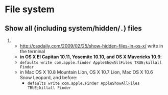 # File system

## Show all (including system/hidden/`.`) files

1. + http://osxdaily.com/2009/02/25/show-hidden-files-in-os-x/
write in the terminal
   +  **in OS X El Capitan 10.11, Yosemite 10.10, and OS X Mavericks 10.9**:
     + `defaults write com.apple.finder AppleShowAllFiles TRUE;killall Finder`
   + in Mac OS X 10.8 Mountain Lion, OS X 10.7 Lion, Mac OS X 10.6 Snow Leopard, and before:
     + `defaults write com.apple.Finder AppleShowAllFiles TRUE;killall Finder`

